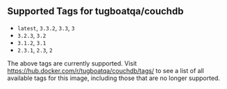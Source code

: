 ## Supported Tags for tugboatqa/couchdb

* `latest`, `3.3.2`, `3.3`, `3`
* `3.2.3`, `3.2`
* `3.1.2`, `3.1`
* `2.3.1`, `2.3`, `2`

The above tags are currently supported. Visit https://hub.docker.com/r/tugboatqa/couchdb/tags/ to see a list of all available tags for this image, including those that are no longer supported.
